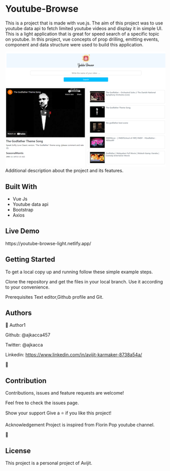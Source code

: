 <h1>Youtube-Browse</h1>

This is a project that is made with vue.js. The aim of this project was to use youtube data api to fetch limited youtube videos and display it in simple UI. This is a light application that is great for speed search of a specific topic on youtube. In this project, vue concepts of prop drilling, emitting events, component and data structure were used to build this application.

<img src="./src/assets/interface.PNG" alt="projectimg">

</h1>Additional description about the project and its features.</h1>

<h2>Built With</h2>

- Vue Js
- Youtube data api
- Bootstrap
- Axios

<h2>Live Demo</h2>
https://youtube-browse-light.netlify.app/

<h2>Getting Started</h2>
To get a local copy up and running follow these simple example steps.

Clone the repository and get the files in your local branch. Use it according
to your convenience.

Prerequisites
Text editor,Github profile and Git.

<h2>Authors</h2>

👤 Author1

Github:
@ajkacca457

Twitter:
@ajkacca

Linkedin:
https://www.linkedin.com/in/avijit-karmaker-8738a54a/

🤝 <h2>Contribution</h2>
Contributions, issues and feature requests are welcome!

Feel free to check the issues page.

Show your support
Give a ⭐️ if you like this project!

Acknowledgement
Project is inspired from Florin Pop youtube channel.

📝 <h2>License</h2>
This project is a personal project of Avijit.
